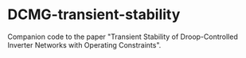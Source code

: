 # DCMG-transient-stability
Companion code to the paper "Transient Stability of Droop-Controlled Inverter  Networks with Operating Constraints".
